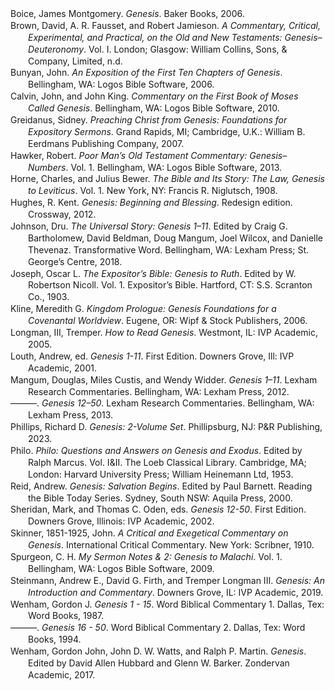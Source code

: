 <div class="csl-bib-body" style="line-height: 1.35; margin-left: 2em; text-indent:-2em;">
  <div class="csl-entry">Boice, James Montgomery. <i>Genesis</i>. Baker Books, 2006.</div>
  <span class="Z3988" title="url_ver=Z39.88-2004&amp;ctx_ver=Z39.88-2004&amp;rfr_id=info%3Asid%2Fzotero.org%3A2&amp;rft_id=urn%3Aisbn%3A978-0-8010-6649-8&amp;rft_val_fmt=info%3Aofi%2Ffmt%3Akev%3Amtx%3Abook&amp;rft.genre=book&amp;rft.btitle=Genesis&amp;rft.publisher=Baker%20Books&amp;rft.aufirst=James%20Montgomery&amp;rft.aulast=Boice&amp;rft.au=James%20Montgomery%20Boice&amp;rft.date=2006-05-01&amp;rft.tpages=1392&amp;rft.isbn=978-0-8010-6649-8&amp;rft.language=English"></span>
  <div class="csl-entry">Brown, David, A. R. Fausset, and Robert Jamieson. <i>A Commentary, Critical, Experimental, and Practical, on the Old and New Testaments: Genesis–Deuteronomy</i>. Vol. I. London; Glasgow: William Collins, Sons, &amp; Company, Limited, n.d.</div>
  <span class="Z3988" title="url_ver=Z39.88-2004&amp;ctx_ver=Z39.88-2004&amp;rfr_id=info%3Asid%2Fzotero.org%3A2&amp;rft_val_fmt=info%3Aofi%2Ffmt%3Akev%3Amtx%3Abook&amp;rft.genre=book&amp;rft.btitle=A%20Commentary%2C%20Critical%2C%20Experimental%2C%20and%20Practical%2C%20on%20the%20Old%20and%20New%20Testaments%3A%20Genesis%E2%80%93Deuteronomy&amp;rft.place=London%3B%20Glasgow&amp;rft.publisher=William%20Collins%2C%20Sons%2C%20%26%20Company%2C%20Limited&amp;rft.aufirst=David&amp;rft.aulast=Brown&amp;rft.au=David%20Brown&amp;rft.au=A.%20R.%20Fausset&amp;rft.au=Robert%20Jamieson"></span>
  <div class="csl-entry">Bunyan, John. <i>An Exposition of the First Ten Chapters of Genesis</i>. Bellingham, WA: Logos Bible Software, 2006.</div>
  <span class="Z3988" title="url_ver=Z39.88-2004&amp;ctx_ver=Z39.88-2004&amp;rfr_id=info%3Asid%2Fzotero.org%3A2&amp;rft_val_fmt=info%3Aofi%2Ffmt%3Akev%3Amtx%3Abook&amp;rft.genre=book&amp;rft.btitle=An%20Exposition%20of%20the%20First%20Ten%20Chapters%20of%20Genesis&amp;rft.place=Bellingham%2C%20WA&amp;rft.publisher=Logos%20Bible%20Software&amp;rft.aufirst=John&amp;rft.aulast=Bunyan&amp;rft.au=John%20Bunyan&amp;rft.date=2006"></span>
  <div class="csl-entry">Calvin, John, and John King. <i>Commentary on the First Book of Moses Called Genesis</i>. Bellingham, WA: Logos Bible Software, 2010.</div>
  <span class="Z3988" title="url_ver=Z39.88-2004&amp;ctx_ver=Z39.88-2004&amp;rfr_id=info%3Asid%2Fzotero.org%3A2&amp;rft_val_fmt=info%3Aofi%2Ffmt%3Akev%3Amtx%3Abook&amp;rft.genre=book&amp;rft.btitle=Commentary%20on%20the%20First%20Book%20of%20Moses%20Called%20Genesis&amp;rft.place=Bellingham%2C%20WA&amp;rft.publisher=Logos%20Bible%20Software&amp;rft.aufirst=John&amp;rft.aulast=Calvin&amp;rft.au=John%20Calvin&amp;rft.au=John%20King&amp;rft.date=2010"></span>
  <div class="csl-entry">Greidanus, Sidney. <i>Preaching Christ from Genesis: Foundations for Expository Sermons</i>. Grand Rapids, MI; Cambridge, U.K.: William B. Eerdmans Publishing Company, 2007.</div>
  <span class="Z3988" title="url_ver=Z39.88-2004&amp;ctx_ver=Z39.88-2004&amp;rfr_id=info%3Asid%2Fzotero.org%3A2&amp;rft_val_fmt=info%3Aofi%2Ffmt%3Akev%3Amtx%3Abook&amp;rft.genre=book&amp;rft.btitle=Preaching%20Christ%20from%20Genesis%3A%20Foundations%20for%20Expository%20Sermons&amp;rft.place=Grand%20Rapids%2C%20MI%3B%20Cambridge%2C%20U.K.&amp;rft.publisher=William%20B.%20Eerdmans%20Publishing%20Company&amp;rft.aufirst=Sidney&amp;rft.aulast=Greidanus&amp;rft.au=Sidney%20Greidanus&amp;rft.date=2007"></span>
  <div class="csl-entry">Hawker, Robert. <i>Poor Man’s Old Testament Commentary: Genesis–Numbers</i>. Vol. 1. Bellingham, WA: Logos Bible Software, 2013.</div>
  <span class="Z3988" title="url_ver=Z39.88-2004&amp;ctx_ver=Z39.88-2004&amp;rfr_id=info%3Asid%2Fzotero.org%3A2&amp;rft_val_fmt=info%3Aofi%2Ffmt%3Akev%3Amtx%3Abook&amp;rft.genre=book&amp;rft.btitle=Poor%20Man%E2%80%99s%20Old%20Testament%20Commentary%3A%20Genesis%E2%80%93Numbers&amp;rft.place=Bellingham%2C%20WA&amp;rft.publisher=Logos%20Bible%20Software&amp;rft.aufirst=Robert&amp;rft.aulast=Hawker&amp;rft.au=Robert%20Hawker&amp;rft.date=2013"></span>
  <div class="csl-entry">Horne, Charles, and Julius Bewer. <i>The Bible and Its Story: The Law, Genesis to Leviticus</i>. Vol. 1. New York, NY: Francis R. Niglutsch, 1908.</div>
  <span class="Z3988" title="url_ver=Z39.88-2004&amp;ctx_ver=Z39.88-2004&amp;rfr_id=info%3Asid%2Fzotero.org%3A2&amp;rft_val_fmt=info%3Aofi%2Ffmt%3Akev%3Amtx%3Abook&amp;rft.genre=book&amp;rft.btitle=The%20Bible%20and%20its%20Story%3A%20The%20Law%2C%20Genesis%20to%20Leviticus&amp;rft.place=New%20York%2C%20NY&amp;rft.publisher=Francis%20R.%20Niglutsch&amp;rft.aufirst=Charles&amp;rft.aulast=Horne&amp;rft.au=Charles%20Horne&amp;rft.au=Julius%20Bewer&amp;rft.date=1908"></span>
  <div class="csl-entry">Hughes, R. Kent. <i>Genesis: Beginning and Blessing</i>. Redesign edition. Crossway, 2012.</div>
  <span class="Z3988" title="url_ver=Z39.88-2004&amp;ctx_ver=Z39.88-2004&amp;rfr_id=info%3Asid%2Fzotero.org%3A2&amp;rft_id=urn%3Aisbn%3A978-1-4335-3552-9&amp;rft_val_fmt=info%3Aofi%2Ffmt%3Akev%3Amtx%3Abook&amp;rft.genre=book&amp;rft.btitle=Genesis%3A%20Beginning%20and%20Blessing&amp;rft.publisher=Crossway&amp;rft.edition=Redesign%20edition&amp;rft.aufirst=R.%20Kent&amp;rft.aulast=Hughes&amp;rft.au=R.%20Kent%20Hughes&amp;rft.date=2012-11-30&amp;rft.tpages=704&amp;rft.isbn=978-1-4335-3552-9&amp;rft.language=English"></span>
  <div class="csl-entry">Johnson, Dru. <i>The Universal Story: Genesis 1–11</i>. Edited by Craig G. Bartholomew, David Beldman, Doug Mangum, Joel Wilcox, and Danielle Thevenaz. Transformative Word. Bellingham, WA: Lexham Press; St. George’s Centre, 2018.</div>
  <span class="Z3988" title="url_ver=Z39.88-2004&amp;ctx_ver=Z39.88-2004&amp;rfr_id=info%3Asid%2Fzotero.org%3A2&amp;rft_val_fmt=info%3Aofi%2Ffmt%3Akev%3Amtx%3Abook&amp;rft.genre=book&amp;rft.btitle=The%20Universal%20Story%3A%20Genesis%201%E2%80%9311&amp;rft.place=Bellingham%2C%20WA&amp;rft.publisher=Lexham%20Press%3B%20St.%20George%E2%80%99s%20Centre&amp;rft.series=Transformative%20Word&amp;rft.aufirst=Dru&amp;rft.aulast=Johnson&amp;rft.au=Dru%20Johnson&amp;rft.au=Craig%20G.%20Bartholomew&amp;rft.au=David%20Beldman&amp;rft.au=Doug%20Mangum&amp;rft.au=Joel%20Wilcox&amp;rft.au=Danielle%20Thevenaz&amp;rft.date=2018"></span>
  <div class="csl-entry">Joseph, Oscar L. <i>The Expositor’s Bible: Genesis to Ruth</i>. Edited by W. Robertson Nicoll. Vol. 1. Expositor’s Bible. Hartford, CT: S.S. Scranton Co., 1903.</div>
  <span class="Z3988" title="url_ver=Z39.88-2004&amp;ctx_ver=Z39.88-2004&amp;rfr_id=info%3Asid%2Fzotero.org%3A2&amp;rft_val_fmt=info%3Aofi%2Ffmt%3Akev%3Amtx%3Abook&amp;rft.genre=book&amp;rft.btitle=The%20Expositor%E2%80%99s%20Bible%3A%20Genesis%20to%20Ruth&amp;rft.place=Hartford%2C%20CT&amp;rft.publisher=S.S.%20Scranton%20Co.&amp;rft.series=Expositor%E2%80%99s%20Bible&amp;rft.aufirst=Oscar%20L.&amp;rft.aulast=Joseph&amp;rft.au=Oscar%20L.%20Joseph&amp;rft.au=W.%20Robertson%20Nicoll&amp;rft.date=1903"></span>
  <div class="csl-entry">Kline, Meredith G. <i>Kingdom Prologue: Genesis Foundations for a Covenantal Worldview</i>. Eugene, OR: Wipf &amp; Stock Publishers, 2006.</div>
  <span class="Z3988" title="url_ver=Z39.88-2004&amp;ctx_ver=Z39.88-2004&amp;rfr_id=info%3Asid%2Fzotero.org%3A2&amp;rft_val_fmt=info%3Aofi%2Ffmt%3Akev%3Amtx%3Abook&amp;rft.genre=book&amp;rft.btitle=Kingdom%20Prologue%3A%20Genesis%20Foundations%20for%20a%20Covenantal%20Worldview&amp;rft.place=Eugene%2C%20OR&amp;rft.publisher=Wipf%20%26%20Stock%20Publishers&amp;rft.aufirst=Meredith%20G.&amp;rft.aulast=Kline&amp;rft.au=Meredith%20G.%20Kline&amp;rft.date=2006"></span>
  <div class="csl-entry">Longman, III, Tremper. <i>How to Read Genesis</i>. Westmont, IL: IVP Academic, 2005.</div>
  <span class="Z3988" title="url_ver=Z39.88-2004&amp;ctx_ver=Z39.88-2004&amp;rfr_id=info%3Asid%2Fzotero.org%3A2&amp;rft_val_fmt=info%3Aofi%2Ffmt%3Akev%3Amtx%3Abook&amp;rft.genre=book&amp;rft.btitle=How%20to%20read%20Genesis&amp;rft.place=Westmont%2C%20IL&amp;rft.publisher=IVP%20Academic&amp;rft.aufirst=III%2C%20Tremper&amp;rft.aulast=Longman&amp;rft.au=III%2C%20Tremper%20Longman&amp;rft.date=2005"></span>
  <div class="csl-entry">Louth, Andrew, ed. <i>Genesis 1-11</i>. First Edition. Downers Grove, Ill: IVP Academic, 2001.</div>
  <span class="Z3988" title="url_ver=Z39.88-2004&amp;ctx_ver=Z39.88-2004&amp;rfr_id=info%3Asid%2Fzotero.org%3A2&amp;rft_id=urn%3Aisbn%3A978-0-8308-1471-8&amp;rft_val_fmt=info%3Aofi%2Ffmt%3Akev%3Amtx%3Abook&amp;rft.genre=book&amp;rft.btitle=Genesis%201-11&amp;rft.place=Downers%20Grove%2C%20Ill&amp;rft.publisher=IVP%20Academic&amp;rft.edition=First%20Edition&amp;rft.aufirst=Andrew&amp;rft.aulast=Louth&amp;rft.au=Andrew%20Louth&amp;rft.date=2001-04-03&amp;rft.tpages=256&amp;rft.isbn=978-0-8308-1471-8&amp;rft.language=English"></span>
  <div class="csl-entry">Mangum, Douglas, Miles Custis, and Wendy Widder. <i>Genesis 1–11</i>. Lexham Research Commentaries. Bellingham, WA: Lexham Press, 2012.</div>
  <span class="Z3988" title="url_ver=Z39.88-2004&amp;ctx_ver=Z39.88-2004&amp;rfr_id=info%3Asid%2Fzotero.org%3A2&amp;rft_val_fmt=info%3Aofi%2Ffmt%3Akev%3Amtx%3Abook&amp;rft.genre=book&amp;rft.btitle=Genesis%201%E2%80%9311&amp;rft.place=Bellingham%2C%20WA&amp;rft.publisher=Lexham%20Press&amp;rft.series=Lexham%20Research%20Commentaries&amp;rft.aufirst=Douglas&amp;rft.aulast=Mangum&amp;rft.au=Douglas%20Mangum&amp;rft.au=Miles%20Custis&amp;rft.au=Wendy%20Widder&amp;rft.date=2012"></span>
  <div class="csl-entry">———. <i>Genesis 12–50</i>. Lexham Research Commentaries. Bellingham, WA: Lexham Press, 2013.</div>
  <span class="Z3988" title="url_ver=Z39.88-2004&amp;ctx_ver=Z39.88-2004&amp;rfr_id=info%3Asid%2Fzotero.org%3A2&amp;rft_val_fmt=info%3Aofi%2Ffmt%3Akev%3Amtx%3Abook&amp;rft.genre=book&amp;rft.btitle=Genesis%2012%E2%80%9350&amp;rft.place=Bellingham%2C%20WA&amp;rft.publisher=Lexham%20Press&amp;rft.series=Lexham%20Research%20Commentaries&amp;rft.aufirst=Douglas&amp;rft.aulast=Mangum&amp;rft.au=Douglas%20Mangum&amp;rft.au=Miles%20Custis&amp;rft.au=Wendy%20Widder&amp;rft.date=2013"></span>
  <div class="csl-entry">Phillips, Richard D. <i>Genesis: 2-Volume Set</i>. Phillipsburg, NJ: P&amp;R Publishing, 2023.</div>
  <span class="Z3988" title="url_ver=Z39.88-2004&amp;ctx_ver=Z39.88-2004&amp;rfr_id=info%3Asid%2Fzotero.org%3A2&amp;rft_id=urn%3Aisbn%3A978-1-62995-782-1&amp;rft_val_fmt=info%3Aofi%2Ffmt%3Akev%3Amtx%3Abook&amp;rft.genre=book&amp;rft.btitle=Genesis%3A%202-Volume%20Set&amp;rft.place=Phillipsburg%2C%20NJ&amp;rft.publisher=P%26R%20Publishing&amp;rft.aufirst=Richard%20D.&amp;rft.aulast=Phillips&amp;rft.au=Richard%20D.%20Phillips&amp;rft.date=2023-11-01&amp;rft.tpages=1392&amp;rft.isbn=978-1-62995-782-1&amp;rft.language=English"></span>
  <div class="csl-entry">Philo. <i>Philo: Questions and Answers on Genesis and Exodus</i>. Edited by Ralph Marcus. Vol. I&amp;II. The Loeb Classical Library. Cambridge, MA; London: Harvard University Press; William Heinemann Ltd, 1953.</div>
  <span class="Z3988" title="url_ver=Z39.88-2004&amp;ctx_ver=Z39.88-2004&amp;rfr_id=info%3Asid%2Fzotero.org%3A2&amp;rft_val_fmt=info%3Aofi%2Ffmt%3Akev%3Amtx%3Abook&amp;rft.genre=book&amp;rft.btitle=Philo%3A%20Questions%20and%20Answers%20on%20Genesis%20and%20Exodus&amp;rft.place=Cambridge%2C%20MA%3B%20London&amp;rft.publisher=Harvard%20University%20Press%3B%20William%20Heinemann%20Ltd&amp;rft.series=The%20Loeb%20Classical%20Library&amp;rft.au=undefined&amp;rft.au=Ralph%20Marcus&amp;rft.date=1953"></span>
  <div class="csl-entry">Reid, Andrew. <i>Genesis: Salvation Begins</i>. Edited by Paul Barnett. Reading the Bible Today Series. Sydney, South NSW: Aquila Press, 2000.</div>
  <span class="Z3988" title="url_ver=Z39.88-2004&amp;ctx_ver=Z39.88-2004&amp;rfr_id=info%3Asid%2Fzotero.org%3A2&amp;rft_val_fmt=info%3Aofi%2Ffmt%3Akev%3Amtx%3Abook&amp;rft.genre=book&amp;rft.btitle=Genesis%3A%20Salvation%20Begins&amp;rft.place=Sydney%2C%20South%20NSW&amp;rft.publisher=Aquila%20Press&amp;rft.series=Reading%20the%20Bible%20Today%20Series&amp;rft.aufirst=Andrew&amp;rft.aulast=Reid&amp;rft.au=Andrew%20Reid&amp;rft.au=Paul%20Barnett&amp;rft.date=2000"></span>
  <div class="csl-entry">Sheridan, Mark, and Thomas C. Oden, eds. <i>Genesis 12-50</i>. First Edition. Downers Grove, Illinois: IVP Academic, 2002.</div>
  <span class="Z3988" title="url_ver=Z39.88-2004&amp;ctx_ver=Z39.88-2004&amp;rfr_id=info%3Asid%2Fzotero.org%3A2&amp;rft_id=urn%3Aisbn%3A978-0-8308-1472-5&amp;rft_val_fmt=info%3Aofi%2Ffmt%3Akev%3Amtx%3Abook&amp;rft.genre=book&amp;rft.btitle=Genesis%2012-50&amp;rft.place=Downers%20Grove%2C%20Illinois&amp;rft.publisher=IVP%20Academic&amp;rft.edition=First%20Edition&amp;rft.aufirst=Mark&amp;rft.aulast=Sheridan&amp;rft.au=Mark%20Sheridan&amp;rft.au=Thomas%20C.%20Oden&amp;rft.date=2002-10-01&amp;rft.tpages=392&amp;rft.isbn=978-0-8308-1472-5&amp;rft.language=English"></span>
  <div class="csl-entry">Skinner, 1851-1925, John. <i>A Critical and Exegetical Commentary on Genesis</i>. International Critical Commentary. New York: Scribner, 1910.</div>
  <span class="Z3988" title="url_ver=Z39.88-2004&amp;ctx_ver=Z39.88-2004&amp;rfr_id=info%3Asid%2Fzotero.org%3A2&amp;rft_val_fmt=info%3Aofi%2Ffmt%3Akev%3Amtx%3Abook&amp;rft.genre=book&amp;rft.btitle=A%20critical%20and%20exegetical%20commentary%20on%20Genesis&amp;rft.place=New%20York&amp;rft.publisher=Scribner&amp;rft.series=International%20Critical%20Commentary&amp;rft.aufirst=1851-1925%2C%20John&amp;rft.aulast=Skinner&amp;rft.au=1851-1925%2C%20John%20Skinner&amp;rft.date=1910"></span>
  <div class="csl-entry">Spurgeon, C. H. <i>My Sermon Notes &amp; 2: Genesis to Malachi</i>. Vol. 1. Bellingham, WA: Logos Bible Software, 2009.</div>
  <span class="Z3988" title="url_ver=Z39.88-2004&amp;ctx_ver=Z39.88-2004&amp;rfr_id=info%3Asid%2Fzotero.org%3A2&amp;rft_val_fmt=info%3Aofi%2Ffmt%3Akev%3Amtx%3Abook&amp;rft.genre=book&amp;rft.btitle=My%20Sermon%20notes%20%26%202%3A%20Genesis%20to%20Malachi&amp;rft.place=Bellingham%2C%20WA&amp;rft.publisher=Logos%20Bible%20Software&amp;rft.aufirst=C.%20H.&amp;rft.aulast=Spurgeon&amp;rft.au=C.%20H.%20Spurgeon&amp;rft.date=2009"></span>
  <div class="csl-entry">Steinmann, Andrew E., David G. Firth, and Tremper Longman III. <i>Genesis: An Introduction and Commentary</i>. Downers Grove, IL: IVP Academic, 2019.</div>
  <span class="Z3988" title="url_ver=Z39.88-2004&amp;ctx_ver=Z39.88-2004&amp;rfr_id=info%3Asid%2Fzotero.org%3A2&amp;rft_id=urn%3Aisbn%3A978-0-8308-4251-3&amp;rft_val_fmt=info%3Aofi%2Ffmt%3Akev%3Amtx%3Abook&amp;rft.genre=book&amp;rft.btitle=Genesis%3A%20An%20Introduction%20and%20Commentary&amp;rft.place=Downers%20Grove%2C%20IL&amp;rft.publisher=IVP%20Academic&amp;rft.aufirst=Andrew%20E.&amp;rft.aulast=Steinmann&amp;rft.au=Andrew%20E.%20Steinmann&amp;rft.au=David%20G.%20Firth&amp;rft.au=Tremper%20Longman%20III&amp;rft.date=2019-08-20&amp;rft.tpages=496&amp;rft.isbn=978-0-8308-4251-3&amp;rft.language=English"></span>
  <div class="csl-entry">Wenham, Gordon J. <i>Genesis 1 - 15</i>. Word Biblical Commentary 1. Dallas, Tex: Word Books, 1987.</div>
  <span class="Z3988" title="url_ver=Z39.88-2004&amp;ctx_ver=Z39.88-2004&amp;rfr_id=info%3Asid%2Fzotero.org%3A2&amp;rft_id=urn%3Aisbn%3A978-0-8499-0200-0&amp;rft_val_fmt=info%3Aofi%2Ffmt%3Akev%3Amtx%3Abook&amp;rft.genre=book&amp;rft.btitle=Genesis%201%20-%2015&amp;rft.place=Dallas%2C%20Tex&amp;rft.publisher=Word%20Books&amp;rft.series=Word%20biblical%20commentary&amp;rft.aufirst=Gordon%20J.&amp;rft.aulast=Wenham&amp;rft.au=Gordon%20J.%20Wenham&amp;rft.date=1987&amp;rft.tpages=352&amp;rft.isbn=978-0-8499-0200-0&amp;rft.language=eng"></span>
  <div class="csl-entry">———. <i>Genesis 16 - 50</i>. Word Biblical Commentary 2. Dallas, Tex: Word Books, 1994.</div>
  <span class="Z3988" title="url_ver=Z39.88-2004&amp;ctx_ver=Z39.88-2004&amp;rfr_id=info%3Asid%2Fzotero.org%3A2&amp;rft_id=urn%3Aisbn%3A978-0-8499-0201-7&amp;rft_val_fmt=info%3Aofi%2Ffmt%3Akev%3Amtx%3Abook&amp;rft.genre=book&amp;rft.btitle=Genesis%2016%20-%2050&amp;rft.place=Dallas%2C%20Tex&amp;rft.publisher=Word%20Books&amp;rft.series=Word%20biblical%20commentary&amp;rft.aufirst=Gordon%20J.&amp;rft.aulast=Wenham&amp;rft.au=Gordon%20J.%20Wenham&amp;rft.date=1994&amp;rft.tpages=517&amp;rft.isbn=978-0-8499-0201-7&amp;rft.language=eng"></span>
  <div class="csl-entry">Wenham, Gordon John, John D. W. Watts, and Ralph P. Martin. <i>Genesis</i>. Edited by David Allen Hubbard and Glenn W. Barker. Zondervan Academic, 2017.</div>
  <span class="Z3988" title="url_ver=Z39.88-2004&amp;ctx_ver=Z39.88-2004&amp;rfr_id=info%3Asid%2Fzotero.org%3A2&amp;rft_id=urn%3Aisbn%3A978-0-310-57252-7&amp;rft_val_fmt=info%3Aofi%2Ffmt%3Akev%3Amtx%3Abook&amp;rft.genre=book&amp;rft.btitle=Genesis&amp;rft.publisher=Zondervan%20Academic&amp;rft.aufirst=Gordon%20John&amp;rft.aulast=Wenham&amp;rft.au=Gordon%20John%20Wenham&amp;rft.au=David%20Allen%20Hubbard&amp;rft.au=Glenn%20W.%20Barker&amp;rft.au=John%20D.%20W.%20Watts&amp;rft.au=Ralph%20P.%20Martin&amp;rft.date=2017-08-29&amp;rft.tpages=968&amp;rft.isbn=978-0-310-57252-7&amp;rft.language=English"></span>
</div></body>
</html>
